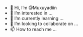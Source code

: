 - 👋 Hi, I’m @Muxuyadiin
- 👀 I’m interested in ...
- 🌱 I’m currently learning ...
- 💞️ I’m looking to collaborate on ...
- 📫 How to reach me ...

<!---
Muxuyadiin/Muxuyadiin is a ✨ special ✨ repository because its `README.md` (this file) appears on your GitHub profile.
You can click the Preview link to take a look at your changes.
--->
